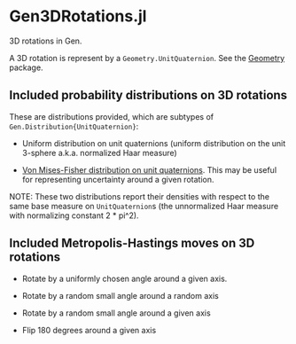 # Gen3DRotations.jl
3D rotations in Gen.

A 3D rotation is represent by a `Geometry.UnitQuaternion`. See the [Geometry](https://github.com/probcomp/Geometry) package.

## Included probability distributions on 3D rotations

These are distributions provided, which are subtypes of `Gen.Distribution{UnitQuaternion}`:

- Uniform distribution on unit quaternions (uniform distribution on the unit 3-sphere a.k.a. normalized Haar measure)

- [Von Mises-Fisher distribution on unit quaternions](https://en.wikipedia.org/wiki/Von_Mises%E2%80%93Fisher_distribution). This may be useful for representing uncertainty around a given rotation.

NOTE: These two distributions report their densities with respect to the same base measure on `UnitQuaternion`s (the unnormalized Haar measure with normalizing constant 2 * pi^2).

## Included Metropolis-Hastings moves on 3D rotations

- Rotate by a uniformly chosen angle around a given axis.

- Rotate by a random small angle around a random axis

- Rotate by a random small angle around a given axis

- Flip 180 degrees around a given axis
